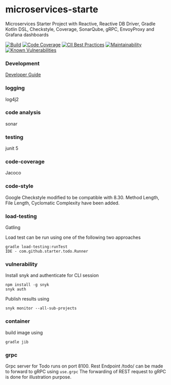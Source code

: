 # microservices-starte
Microservices Starter Project with Reactive, Reactive DB Driver, Gradle Kotlin DSL, Checkstyle, Coverage, SonarQube, gRPC, EnvoyProxy and Grafana dashboards

[![Build](https://travis-ci.com/skhatri/microservices-starter-java.svg?branch=master)](https://travis-ci.com/github/skhatri/microservices-starter-java)
[![Code Coverage](https://img.shields.io/codecov/c/github/skhatri/microservices-starter-java/master.svg)](https://codecov.io/github/skhatri/microservices-starter-java?branch=master)
[![CII Best Practices](https://bestpractices.coreinfrastructure.org/projects/3827/badge)](https://bestpractices.coreinfrastructure.org/projects/3827)
[![Maintainability](https://api.codeclimate.com/v1/badges/587771b52b48dfc7c333/maintainability)](https://codeclimate.com/github/skhatri/microservices-starter-java/maintainability)
[![Known Vulnerabilities](https://snyk.io/test/github/skhatri/microservices-starter-java/badge.svg?targetFile=build.gradle.kts)](https://snyk.io/test/github/skhatri/microservices-starter-java?targetFile=build.gradle.kts)

### Development
[Developer Guide](DEV.md)

### logging
log4j2

### code analysis
sonar

### testing
junit 5

### code-coverage
Jacoco

### code-style
Google Checkstyle modified to be compatible with 8.30.
Method Length, File Length, Cyclomatic Complexity have been added.

### load-testing
Gatling

Load test can be run using one of the following two approaches
```
gradle load-testing:runTest
IDE - com.github.starter.todo.Runner
```

### vulnerability

Install snyk and authenticate for CLI session
```
npm install -g snyk
snyk auth
```

Publish results using

```
snyk monitor --all-sub-projects
```

### container
build image using
```
gradle jib 
```

### grpc
Grpc server for Todo runs on port 8100. Rest Endpoint /todo/ can be made to forward to gRPC using ```use.grpc```
The forwarding of REST request to gRPC is done for illustration purpose.




